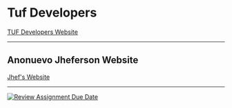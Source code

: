 # Tuf Developers
[TUF Developers Website](https://tufdevelopers.netlify.app/)

---

## Anonuevo Jheferson Website
[Jhef's Website](https://jhef-website.netlify.app/)

---

[![Review Assignment Due Date](https://classroom.github.com/assets/deadline-readme-button-24ddc0f5d75046c5622901739e7c5dd533143b0c8e959d652212380cedb1ea36.svg)](https://classroom.github.com/a/CAbaIWfq)
